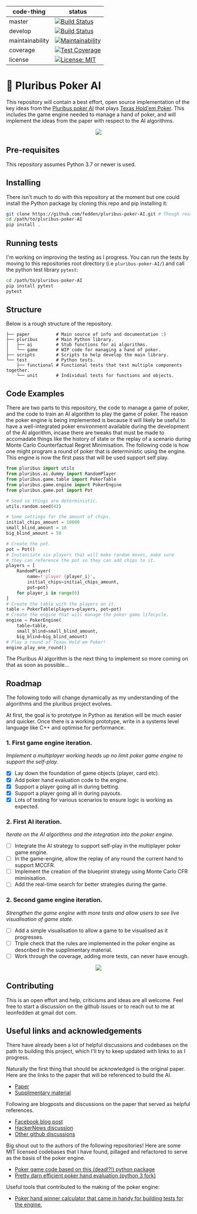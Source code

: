 | code-thing      | status        |
| --------------- | ------------- |
| master          | [![Build Status](https://travis-ci.org/fedden/pluribus-poker-AI.svg?branch=master)](https://travis-ci.org/fedden/pluribus-poker-AI)  |
| develop         | [![Build Status](https://travis-ci.org/fedden/pluribus-poker-AI.svg?branch=develop)](https://travis-ci.org/fedden/pluribus-poker-AI) |
| maintainability | [![Maintainability](https://api.codeclimate.com/v1/badges/c5a556dae097b809b4d9/maintainability)](https://codeclimate.com/github/fedden/pluribus-poker-AI/maintainability) |
| coverage        | [![Test Coverage](https://api.codeclimate.com/v1/badges/c5a556dae097b809b4d9/test_coverage)](https://codeclimate.com/github/fedden/pluribus-poker-AI/test_coverage) |
| license         | [![License: MIT](https://img.shields.io/badge/License-MIT-green.svg)](https://opensource.org/licenses/MIT) |

# 🤖 Pluribus Poker AI

This repository will contain a best effort, open source implementation of the key ideas from the [Pluribus poker AI](https://www.cs.cmu.edu/~noamb/papers/19-Science-Superhuman.pdf) that plays [Texas Hold'em Poker](https://en.wikipedia.org/wiki/Texas_hold_'em). This includes the game engine needed to manage a hand of poker, and will implement the ideas from the paper with respect to the AI algorithms.

<p align="center">
  <img src="https://github.com/fedden/pluribus-poker-AI/blob/develop/assets/poker.jpg">
</p>

## Pre-requisites

This repository assumes Python 3.7 or newer is used.

## Installing

There isn't much to do with this repository at the moment but one could install the Python package by cloning this repo and pip installing it:
```bash
git clone https://github.com/fedden/pluribus-poker-AI.git # Though really we should use ssh here!
cd /path/to/pluribus-poker-AI
pip install .
```

## Running tests

I'm working on improving the testing as I progress. You can run the tests by moving to this repositories root directory (i.e `pluribus-poker-AI/`) and call the python test library `pytest`:
```bash
cd /path/to/pluribus-poker-AI
pip install pytest
pytest
```

## Structure

Below is a rough structure of the repository. 

```
├── paper          # Main source of info and documentation :)
├── pluribus       # Main Python library.
│   ├── ai         # Stub functions for ai algorithms.
│   └── game       # WIP code for managing a hand of poker.
├── scripts        # Scripts to help develop the main library.
└── test           # Python tests.
    ├── functional # Functional tests that test multiple components together.
    └── unit       # Individual tests for functions and objects.
```

## Code Examples

There are two parts to this repository, the code to manage a game of poker, and the code to train an AI algorithm to play the game of poker. The reason the poker engine is being implemented is because it will likely be useful to have a well-integrated poker environment available during the development of the AI algorithm, incase there are tweaks that must be made to accomadate things like the history of state or the replay of a scenario during Monte Carlo Counterfactual Regret Minimisation. The following code is how one might program a round of poker that is deterministic using the engine. This engine is now the first pass that will be used support self play.

```python
from pluribus import utils
from pluribus.ai.dummy import RandomPlayer
from pluribus.game.table import PokerTable
from pluribus.game.engine import PokerEngine
from pluribus.game.pot import Pot

# Seed so things are deterministic.
utils.random.seed(42)

# Some settings for the amount of chips.
initial_chips_amount = 10000
small_blind_amount = 10
big_blind_amount = 50

# Create the pot.
pot = Pot()
# Instanciate six players that will make random moves, make sure 
# they can reference the pot so they can add chips to it.
players = [
    RandomPlayer(
        name=f'player {player_i}',
        initial_chips=initial_chips_amount,
        pot=pot)
    for player_i in range(6)
]
# Create the table with the players on it.
table = PokerTable(players=players, pot=pot)
# Create the engine that will manage the poker game lifecycle.
engine = PokerEngine(
    table=table,
    small_blind=small_blind_amount,
    big_blind=big_blind_amount)
# Play a round of Texas Hold'em Poker!
engine.play_one_round()
```

The Pluribus AI algorithm is the next thing to implement so more coming on that as soon as possible...

## Roadmap

The following todo will change dynamically as my understanding of the algorithms and the pluribus project evolves. 

At first, the goal is to prototype in Python as iteration will be much easier and quicker. Once there is a working prototype, write in a systems level language like C++ and optimise for performance. 

### 1. First game engine iteration.
_Implement a multiplayer working heads up no limit poker game engine to support the self-play._
- [x] Lay down the foundation of game objects (player, card etc).
- [x] Add poker hand evaluation code to the engine.
- [x] Support a player going all in during betting.
- [x] Support a player going all in during payouts.
- [x] Lots of testing for various scenarios to ensure logic is working as expected.

### 2. First AI iteration.
_Iterate on the AI algorithms and the integration into the poker engine._
- [ ] Integrate the AI strategy to support self-play in the multiplayer poker game engine.
- [ ] In the game-engine, allow the replay of any round the current hand to support MCCFR. 
- [ ] Implement the creation of the blueprint strategy using Monte Carlo CFR miminisation.
- [ ] Add the real-time search for better strategies during the game.

### 2. Second game engine iteration.
_Strengthen the game engine with more tests and allow users to see live visualisation of game state._
- [ ] Add a simple visualisation to allow a game to be visualised as it progresses. 
- [ ] Triple check that the rules are implemented in the poker engine as described in the supplimentary material.
- [ ] Work through the coverage, adding more tests, can never have enough.

<p align="center">
  <img src="https://github.com/fedden/pluribus-poker-AI/blob/develop/assets/regret.jpeg">
</p>

## Contributing

This is an open effort and help, criticisms and ideas are all welcome. Feel free to start a discussion on the github issues or to reach out to me at leonfedden at gmail dot com. 

## Useful links and acknowledgements

There have already been a lot of helpful discussions and codebases on the path to building this project, which I'll try to keep updated with links to as I progress.

Naturally the first thing that should be acknowledged is the original paper. Here are the links to the paper that will be referenced to build the AI.
* [Paper](https://www.cs.cmu.edu/~noamb/papers/19-Science-Superhuman.pdf)
* [Supplimentary material](https://science.sciencemag.org/highwire/filestream/728919/field_highwire_adjunct_files/0/aay2400-Brown-SM.pdf)

Following are blogposts and discussions on the paper that served as helpful references.
* [Facebook blog post](https://ai.facebook.com/blog/pluribus-first-ai-to-beat-pros-in-6-player-poker/)
* [HackerNews discussion](https://news.ycombinator.com/item?id=20415379)
* [Other github discussions](https://github.com/whatsdis/pluribus)

Big shout out to the authors of the following repositories! Here are some MIT licensed codebases that I have found, pillaged and refactored to serve as the basis of the poker engine. 
* [Poker game code based on this (dead!?!) python package](https://pypi.org/project/pluribus-python/#data)
* [Pretty darn efficient poker hand evaluation (python 3 fork)](https://github.com/msaindon/deuces)

Useful tools that contributed to the making of the poker engine:
* [Poker hand winner calculator that came in handy for building tests for the engine.](https://www.pokerlistings.com/which-hand-wins-calculator)

